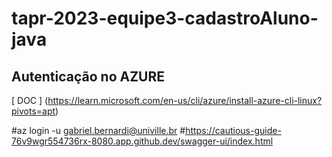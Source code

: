 # tapr-2023-equipe3-cadastroAluno-java

## Autenticação no AZURE

[ DOC ] (https://learn.microsoft.com/en-us/cli/azure/install-azure-cli-linux?pivots=apt)

#az login -u gabriel.bernardi@univille.br
#https://cautious-guide-76v9wgr554736rx-8080.app.github.dev/swagger-ui/index.html

